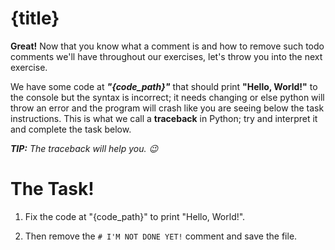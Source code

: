 # {title}
**Great!** Now that you know what a comment is and how to remove such todo comments we'll have throughout our exercises, let's throw you into the next exercise.

We have some code at ***"{code_path}"*** that should print **"Hello, World!"** to the console but the syntax is incorrect; it needs changing or else python will throw an error and the program will crash like you are seeing below the task instructions. This is what we call a **traceback** in Python; try and interpret it and complete the task below.

***TIP:** The traceback will help you. 😉*

# The Task!
1. Fix the code at "{code_path}" to print "Hello, World!".

2. Then remove the `# I'M NOT DONE YET!` comment and save the file.